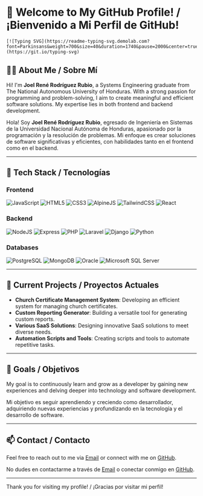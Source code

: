# 🌟 Welcome to My GitHub Profile! / ¡Bienvenido a Mi Perfil de GitHub!


    [![Typing SVG](https://readme-typing-svg.demolab.com?font=Parkinsans&weight=700&size=40&duration=1740&pause=2000&center=true&vCenter=true&width=500&height=100&lines=Hi+there%2C+I'm+Joel!;Welcome+to+my+profile!;%C2%A1Hola+soy+Joel!;%C2%A1Bienvenido+a+mi+perfil!)](https://git.io/typing-svg)


## 👨‍💻 About Me / Sobre Mí
Hi! I'm **Joel René Rodríguez Rubio**, a Systems Engineering graduate from The National Autonomous University of Honduras. With a strong passion for programming and problem-solving, I aim to create meaningful and efficient software solutions. My expertise lies in both frontend and backend development.

Hola! Soy **Joel René Rodríguez Rubio**, egresado de Ingeniería en Sistemas de la Universidad Nacional Autónoma de Honduras, apasionado por la programación y la resolución de problemas. Mi enfoque es crear soluciones de software significativas y eficientes, con habilidades tanto en el frontend como en el backend.

---

## 🚀 Tech Stack / Tecnologías
### Frontend
![JavaScript](https://img.shields.io/badge/-JavaScript-F7DF1E?style=flat-square&logo=javascript&logoColor=black)
![HTML5](https://img.shields.io/badge/-HTML5-E34F26?style=flat-square&logo=html5&logoColor=white)
![CSS3](https://img.shields.io/badge/-CSS3-1572B6?style=flat-square&logo=css3&logoColor=white)
![AlpineJS](https://img.shields.io/badge/-AlpineJS-8BC0D0?style=flat-square&logo=alpine.js&logoColor=white)
![TailwindCSS](https://img.shields.io/badge/-Tailwind%20CSS-38B2AC?style=flat-square&logo=tailwind-css&logoColor=white)
![React](https://img.shields.io/badge/-React-45b8d8?style=flat-square&logo=react&logoColor=white)

### Backend
![NodeJS](https://img.shields.io/badge/-Node.js-43853d?style=flat-square&logo=Node.js&logoColor=white)
![Express](https://img.shields.io/badge/-Express-000000?style=flat-square&logo=express&logoColor=white)
![PHP](https://img.shields.io/badge/-PHP-777BB4?style=flat-square&logo=php&logoColor=white)
![Laravel](https://img.shields.io/badge/-Laravel-FF2D20?style=flat-square&logo=laravel&logoColor=white)
![Django](https://img.shields.io/badge/-Django-092E20?style=flat-square&logo=django&logoColor=white)
![Python](https://img.shields.io/badge/-Python-3776AB?style=flat-square&logo=python&logoColor=white)

### Databases
![PostgreSQL](https://img.shields.io/badge/-PostgreSQL-336791?style=flat-square&logo=postgresql&logoColor=white)
![MongoDB](https://img.shields.io/badge/-MongoDB-13aa52?style=flat-square&logo=mongodb&logoColor=white)
![Oracle](https://img.shields.io/badge/-Oracle-F80000?style=flat-square&logo=oracle&logoColor=white)
![Microsoft SQL Server](https://img.shields.io/badge/-SQL%20Server-CC2927?style=flat-square&logo=microsoft-sql-server&logoColor=white)

---

## 🌟 Current Projects / Proyectos Actuales
- **Church Certificate Management System**: Developing an efficient system for managing church certificates.
- **Custom Reporting Generator**: Building a versatile tool for generating custom reports.
- **Various SaaS Solutions**: Designing innovative SaaS solutions to meet diverse needs.
- **Automation Scripts and Tools**: Creating scripts and tools to automate repetitive tasks.

---

## 🎯 Goals / Objetivos
My goal is to continuously learn and grow as a developer by gaining new experiences and delving deeper into technology and software development.

Mi objetivo es seguir aprendiendo y creciendo como desarrollador, adquiriendo nuevas experiencias y profundizando en la tecnología y el desarrollo de software.

---

## 📫 Contact / Contacto
Feel free to reach out to me via [Email](mailto:joelrenerodrigue2002@gmail.com) or connect with me on [GitHub](https://github.com/joelr-2002).

No dudes en contactarme a través de [Email](mailto:joelrenerodrigue2002@gmail.com) o conectar conmigo en [GitHub](https://github.com/joelr-2002).

---

Thank you for visiting my profile! / ¡Gracias por visitar mi perfil!
